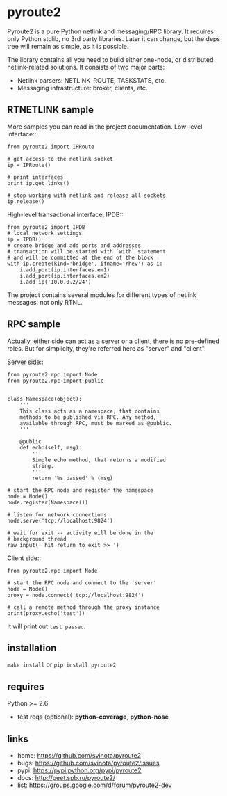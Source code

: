 pyroute2
========

Pyroute2 is a pure Python netlink and messaging/RPC library.
It requires only Python stdlib, no 3rd party libraries. Later
it can change, but the deps tree will remain as simple, as
it is possible.

The library contains all you need to build either one-node,
or distributed netlink-related solutions. It consists of two
major parts:

* Netlink parsers: NETLINK\_ROUTE, TASKSTATS, etc.
* Messaging infrastructure: broker, clients, etc.

RTNETLINK sample
----------------

More samples you can read in the project documentation.
Low-level interface::

    from pyroute2 import IPRoute

    # get access to the netlink socket
    ip = IPRoute()

    # print interfaces
    print ip.get_links()

    # stop working with netlink and release all sockets
    ip.release()

High-level transactional interface, IPDB::

    from pyroute2 import IPDB
    # local network settings
    ip = IPDB()
    # create bridge and add ports and addresses
    # transaction will be started with `with` statement
    # and will be committed at the end of the block
    with ip.create(kind='bridge', ifname='rhev') as i:
        i.add_port(ip.interfaces.em1)
        i.add_port(ip.interfaces.em2)
        i.add_ip('10.0.0.2/24')


The project contains several modules for different types of
netlink messages, not only RTNL.

RPC sample
----------

Actually, either side can act as a server or a client, there
is no pre-defined roles. But for simplicity, they're referred
here as "server" and "client".

Server side::

    from pyroute2.rpc import Node
    from pyroute2.rpc import public


    class Namespace(object):
        '''
        This class acts as a namespace, that contains
        methods to be published via RPC. Any method,
        available through RPC, must be marked as @public.
        '''

        @public
        def echo(self, msg):
            '''
            Simple echo method, that returns a modified
            string.
            '''
            return '%s passed' % (msg)

    # start the RPC node and register the namespace
    node = Node()
    node.register(Namespace())

    # listen for network connections
    node.serve('tcp://localhost:9824')

    # wait for exit -- activity will be done in the
    # background thread
    raw_input(' hit return to exit >> ')

Client side::

    from pyroute2.rpc import Node

    # start the RPC node and connect to the 'server'
    node = Node()
    proxy = node.connect('tcp://localhost:9824')

    # call a remote method through the proxy instance
    print(proxy.echo('test'))


It will print out `test passed`.

installation
------------

`make install` or `pip install pyroute2`

requires
--------

Python >= 2.6

  * test reqs (optional): **python-coverage**, **python-nose**

links
-----

* home: https://github.com/svinota/pyroute2
* bugs: https://github.com/svinota/pyroute2/issues
* pypi: https://pypi.python.org/pypi/pyroute2
* docs: http://peet.spb.ru/pyroute2/
* list: https://groups.google.com/d/forum/pyroute2-dev
